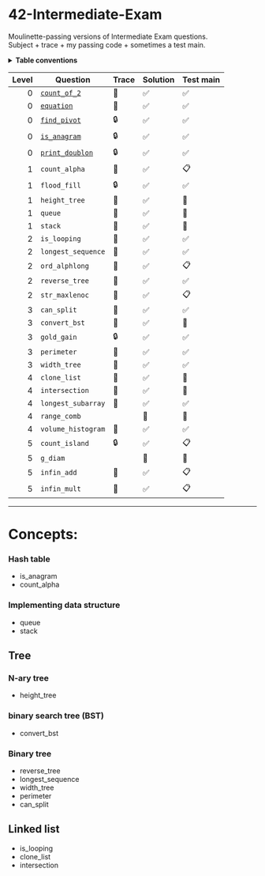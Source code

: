 # 42-Intermediate-Exam
Moulinette-passing versions of Intermediate Exam questions.<br>Subject + trace + my passing code + sometimes a test main.

<details><summary><b>Table conventions</b></summary>

Trace test accessibility refers to, "When I look at the trace for this question, can I tell what the tests are?"
* :open_file_folder: means yes—the tests are accessible.
* :lock: means no—the tests are locked away in files. It might look something like:
```
= Test 1 ===================================================
$> ./3sdnrgu2oip0738azjrotz8n test_correct_a_00.txt test_correct_b_00.txt
$> diff -U 3 user_output_test1 test1.output | cat -e
```
* :crystal_ball: means the traces show _something_, but not enough to recreate the test ourselves. This is particularly common among questions that take structs as input.
</details>

Level | Question | Trace | Solution | Test main
----: | -------- | ----- | -------- | ---------
0 | [`count_of_2`](./level0/count_of_2)          | :open_file_folder: | :white_check_mark: | :white_check_mark:
0 | [`equation`](./level0/equation)              | :open_file_folder: | :white_check_mark: | :white_check_mark:
0 | [`find_pivot`](./level0/find_pivot)          | :lock:             | :white_check_mark: | :white_check_mark:
0 | [`is_anagram`](./level0/is_anagram)          | :lock:             | :white_check_mark: | :white_check_mark:
0 | [`print_doublon`](./level0/print_doublon)    | :lock:             | :white_check_mark: | :white_check_mark:
1 | `count_alpha`      | :open_file_folder: | :white_check_mark: | :clipboard:
1 | `flood_fill`       | :lock:             | :white_check_mark: | :white_check_mark:
1 | `height_tree`      | :crystal_ball:     | :white_check_mark: | :no_entry_sign:
1 | `queue`            | :crystal_ball:     | :white_check_mark: | :no_entry_sign:
1 | `stack`            | :crystal_ball:     | :white_check_mark: | :no_entry_sign:
2 | `is_looping`       | :crystal_ball:     | :white_check_mark: | :white_check_mark:
2 | `longest_sequence` | :crystal_ball:     | :white_check_mark: | :white_check_mark:
2 | `ord_alphlong`     | :open_file_folder: | :white_check_mark: | :clipboard:
2 | `reverse_tree`     | :crystal_ball:     | :white_check_mark: | :white_check_mark:
2 | `str_maxlenoc`     | :open_file_folder: | :white_check_mark: | :clipboard:
3 | `can_split`        | :crystal_ball:     | :white_check_mark: | :white_check_mark:
3 | `convert_bst`      | :crystal_ball:     | :white_check_mark: | :no_entry_sign:
3 | `gold_gain`        | :lock:             | :white_check_mark: | :white_check_mark:
3 | `perimeter`        | :crystal_ball:     | :white_check_mark: | :white_check_mark:
3 | `width_tree`       | :crystal_ball:     | :white_check_mark: | :white_check_mark:
4 | `clone_list`       | :crystal_ball:     | :white_check_mark: | :no_entry_sign:
4 | `intersection`     | :crystal_ball:     | :white_check_mark: | :no_entry_sign:
4 | `longest_subarray` | :open_file_folder: | :white_check_mark: | :white_check_mark:
4 | `range_comb`       |                    | :no_entry_sign:    | :no_entry_sign:
4 | `volume_histogram` | :open_file_folder: | :white_check_mark: | :white_check_mark:
5 | `count_island`     | :lock:             | :white_check_mark: | :clipboard:
5 | `g_diam`           |                    | :no_entry_sign:    | :no_entry_sign:
5 | `infin_add`        | :open_file_folder: | :white_check_mark: | :clipboard:
5 | `infin_mult`       | :open_file_folder: | :white_check_mark: | :clipboard:

***
# Concepts:
### Hash table
* is_anagram
* count_alpha

### Implementing data structure
* queue
* stack

## Tree
### N-ary tree
* height_tree

### binary search tree (BST)
* convert_bst

### Binary tree
* reverse_tree
* longest_sequence
* width_tree
* perimeter
* can_split

## Linked list
* is_looping
* clone_list
* intersection
